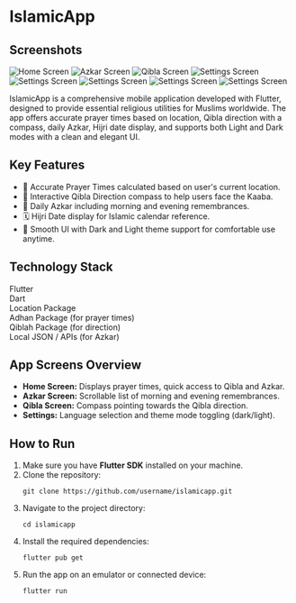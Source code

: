<!DOCTYPE html>
<html lang="en">

<body>

  <h1>IslamicApp</h1>
   <h2>Screenshots</h2>
  <div class="screenshots">
    <img src="screenshots/Screenshot_1750728947.png" alt="Home Screen" />
    <img src="screenshots/Screenshot_1750728953.png" alt="Azkar Screen" />
    <img src="screenshots/Screenshot_1750728958.png" alt="Qibla Screen" />
    <img src="screenshots/Screenshot_1750728960.png" alt="Settings Screen" />
    <img src="screenshots/Screenshot_1750728966.png" alt="Settings Screen" />
    <img src="screenshots/Screenshot_1750728969.png" alt="Settings Screen" />
    <img src="screenshots/Screenshot_1750728972.png" alt="Settings Screen" />
    <img src="screenshots/Screenshot_1750728980.png" alt="Settings Screen" />

  </div>

  <p>
    IslamicApp is a comprehensive mobile application developed with Flutter, designed to provide essential religious utilities for Muslims worldwide.
    The app offers accurate prayer times based on location, Qibla direction with a compass, daily Azkar, Hijri date display, and supports both Light and Dark modes with a clean and elegant UI.
  </p>

  <h2>Key Features</h2>
  <ul>
    <li>🕋 Accurate Prayer Times calculated based on user's current location.</li>
    <li>🧭 Interactive Qibla Direction compass to help users face the Kaaba.</li>
    <li>📿 Daily Azkar including morning and evening remembrances.</li>
    <li>🗓️ Hijri Date display for Islamic calendar reference.</li>
    <li>🌙 Smooth UI with Dark and Light theme support for comfortable use anytime.</li>
  </ul>

  <h2>Technology Stack</h2>
  <div class="tech-stack">
    Flutter<br/>
    Dart<br/>
    Location Package<br/>
    Adhan Package (for prayer times)<br/>
    Qiblah Package (for direction)<br/>
    Local JSON / APIs (for Azkar)
  </div>

 

  <h2>App Screens Overview</h2>
  <ul>
    <li><strong>Home Screen:</strong> Displays prayer times, quick access to Qibla and Azkar.</li>
    <li><strong>Azkar Screen:</strong> Scrollable list of morning and evening remembrances.</li>
    <li><strong>Qibla Screen:</strong> Compass pointing towards the Qibla direction.</li>
    <li><strong>Settings:</strong> Language selection and theme mode toggling (dark/light).</li>
  </ul>

  <h2>How to Run</h2>
  <ol>
    <li>Make sure you have <strong>Flutter SDK</strong> installed on your machine.</li>
    <li>Clone the repository:
      <pre><code>git clone https://github.com/username/islamicapp.git</code></pre>
    </li>
    <li>Navigate to the project directory:
      <pre><code>cd islamicapp</code></pre>
    </li>
    <li>Install the required dependencies:
      <pre><code>flutter pub get</code></pre>
    </li>
    <li>Run the app on an emulator or connected device:
      <pre><code>flutter run</code></pre>
    </li>
  </ol>

</body>
</html>

